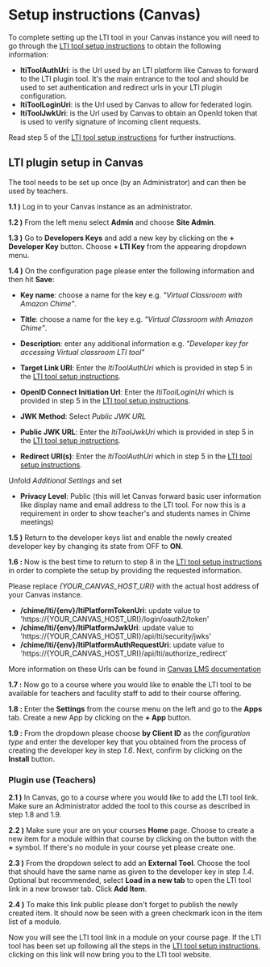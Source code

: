 # Setup instructions (Canvas)

To complete setting up the LTI tool in your Canvas instance you will need to go through the [LTI tool setup instructions](README.md) to obtain the following information:

- **ltiToolAuthUri**: is the Url used by an LTI platform like Canvas to forward to the LTI plugin tool. It's the main entrance to the tool and should be used to set authentication and redirect urls in your LTI plugin configuration.
- **ltiToolLoginUri**: is the Url used by Canvas to allow for federated login.
- **ltiToolJwkUri**: is the Url used by Canvas to obtain an OpenId token that is used to verify signature of incoming client requests.

Read step 5 of the [LTI tool setup instructions](README.md) for further instructions.

## LTI plugin setup in Canvas

The tool needs to be set up once (by an Administrator) and can then be used by teachers.

**1.1 )** Log in to your Canvas instance as an administrator.

**1.2 )** From the left menu select **Admin** and choose **Site Admin**.

**1.3 )** Go to **Developers Keys** and add a new key by clicking on the **+ Developer Key** button. Choose **+ LTI Key** from the appearing dropdown menu.

**1.4 )** On the configuration page please enter the following information and then hit **Save**:

- **Key name**: choose a name for the key e.g. _"Virtual Classroom with Amazon Chime"_.

- **Title**: choose a name for the key e.g. _"Virtual Classroom with Amazon Chime"_.

- **Description**: enter any additional information e.g. _"Developer key for accessing Virtual classroom LTI tool"_

- **Target Link URI**: Enter the _ltiToolAuthUri_ which is provided in step 5 in the [LTI tool setup instructions](README.md).

- **OpenID Connect Initiation Url**: Enter the _ltiToolLoginUri_ which is provided in step 5 in the [LTI tool setup instructions](README.md).

- **JWK Method**: Select _Public JWK URL_

- **Public JWK URL**: Enter the _ltiToolJwkUri_ which is provided in step 5 in the [LTI tool setup instructions](README.md).

- **Redirect URI(s)**: Enter the _ltiToolAuthUri_ which in step 5 in the [LTI tool setup instructions](README.md).

Unfold _Additional Settings_ and set

- **Privacy Level**: Public (this will let Canvas forward basic user information like display name and email address to the LTI tool. For now this is a requirement in order to show teacher's and students names in Chime meetings)

**1.5 )** Return to the developer keys list and enable the newly created developer key by changing its state from OFF to **ON**.

**1.6 :** Now is the best time to return to step 8 in the [LTI tool setup instructions](README.md) in order to complete the setup by providing the requested information.

Please replace _{YOUR_CANVAS_HOST_URI}_ with the actual host address of your Canvas instance.

- **/chime/lti/{env}/ltiPlatformTokenUri**: update value to 'https://{YOUR_CANVAS_HOST_URI}/login/oauth2/token'
- **/chime/lti/{env}/ltiPlatformJwkUri**: update value to 'https://{YOUR_CANVAS_HOST_URI}/api/lti/security/jwks'
- **/chime/lti/{env}/ltiPlatformAuthRequestUri**: update value to 'https://{YOUR_CANVAS_HOST_URI}/api/lti/authorize_redirect'

More information on these Urls can be found in [Canvas LMS documentation](https://canvas.instructure.com/doc/api/file.lti_dev_key_config.html)

**1.7 :** Now go to a course where you would like to enable the LTI tool to be available for teachers and faculity staff to add to their course offering.

**1.8 :** Enter the **Settings** from the course menu on the left and go to the **Apps** tab. Create a new App by clicking on the **+ App** button.

**1.9 :** From the dropdown please choose **by Client ID** as the _configuration type_ and enter the developer key that you obtained from the process of creating the developer key in step _1.6_. Next, confirm by clicking on the **Install** button.

### Plugin use (Teachers)

**2.1 )** In Canvas, go to a course where you would like to add the LTI tool link. Make sure an Administrator added the tool to this course as described in step 1.8 and 1.9.

**2.2 )** Make sure your are on your courses **Home** page. Choose to create a new item for a module within that course by clicking on the button with the **+** symbol. If there's no module in your course yet please create one.

**2.3 )** From the dropdown select to add an **External Tool**. Choose the tool that should have the same name as given to the developer key in step _1.4_. Optional but recommended, select **Load in a new tab** to open the LTI tool link in a new browser tab. Click **Add Item**.

**2.4 )** To make this link public please don't forget to publish the newly created item. It should now be seen with a green checkmark icon in the item list of a module.

Now you will see the LTI tool link in a module on your course page. If the LTI tool has been set up following all the steps in the [LTI tool setup instructions](README.md), clicking on this link will now bring you to the LTI tool website.
